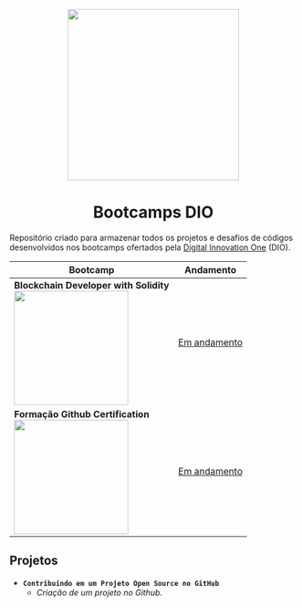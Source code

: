 <p align="center">
  <img width="300px" src="https://hermes.digitalinnovation.one/assets/diome/logo-full.svg">
</p>
<h1 align=center>Bootcamps DIO</h1>

Repositório criado para armazenar todos os projetos e desafios de códigos desenvolvidos nos bootcamps ofertados pela <a href=https://web.dio.me/home/>Digital Innovation One</a> (DIO).

| Bootcamp | Andamento |
| --- | --- |
| <strong>Blockchain Developer with Solidity</strong> <br> <img width="200px" src="https://hermes.dio.me/tracks/2703d237-34d5-4f9a-abd3-63322d3b2789.png"> | <a href=https://github.com/vagnercruz/bootcamps_dio/tree/main/Blockchain%20Developer%20with%20Solidity>Em andamento</a>|
| <strong>Formação Github Certification</strong> <br> <img width="200px" src="https://hermes.dio.me/tracks/972297dc-4357-4af4-abea-89a38853a949.png"> | <a href=#>Em andamento</a>|



## Projetos
- **``Contribuindo em um Projeto Open Source no GitHub``**
  - *Criação de um projeto no Github.*


